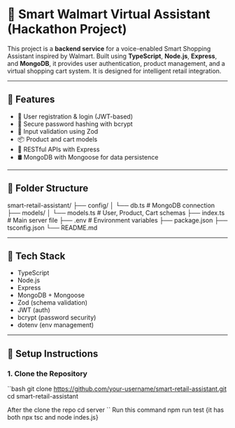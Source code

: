 

# 🛒 Smart Walmart Virtual Assistant (Hackathon Project)


This project is a **backend service** for a voice-enabled Smart Shopping Assistant inspired by Walmart. Built using **TypeScript**, **Node.js**, **Express**, and **MongoDB**, it provides user authentication, product management, and a virtual shopping cart system. It is designed for intelligent retail integration.

---
## 🚀 Features

- 👤 User registration & login (JWT-based)
- 🔐 Secure password hashing with bcrypt
- 🧪 Input validation using Zod
- 📦 Product and cart models
- 🧾 RESTful APIs with Express
- 🛢️ MongoDB with Mongoose for data persistence

---

## 📁 Folder Structure

smart-retail-assistant/
├── config/
│ └── db.ts # MongoDB connection
├── models/
│ └── models.ts # User, Product, Cart schemas
├── index.ts # Main server file
├── .env # Environment variables
├── package.json
├── tsconfig.json
└── README.md


---

## 🧰 Tech Stack

- TypeScript
- Node.js
- Express
- MongoDB + Mongoose
- Zod (schema validation)
- JWT (auth)
- bcrypt (password security)
- dotenv (env management)

---

## 🔧 Setup Instructions

### 1. Clone the Repository

``bash
git clone https://github.com/your-username/smart-retail-assistant.git
cd smart-retail-assistant

 After the clone the repo 
 cd server 
 `` Run this command 
 npm run test 
 {it has both npx tsc and node indes.js}
 


